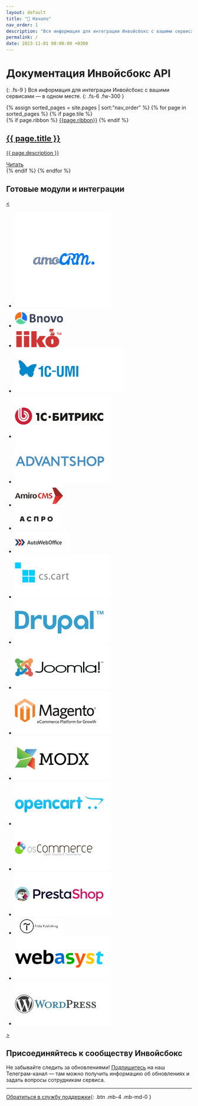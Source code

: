 ```yaml
---
layout: default
title: "🚀 Начало"
nav_order: 1
description: "Вся информация для интеграции Инвойсбокс с вашими сервисами — в одном месте"
permalink: /
date: 2023-11-01 00:00:00 +0300
---
```


# Документация Инвойсбокс API
{: .fs-9 }
Вся информация для интеграции Инвойсбокс с вашими сервисами — в одном месте.
{: .fs-6 .fw-300 }

<main class="home" id="page" role="main" itemprop="mainContentOfPage" itemscope="itemscope" itemtype="http://schema.org/Blog">
    <div id="grid" class="row flex-grid">
    {% assign sorted_pages = site.pages | sort:"nav_order" %}
    {% for page in sorted_pages %}
      {% if page.tile %}
        <article class="box-item post-{{page.main-class}}" itemscope="itemscope" itemtype="http://schema.org/BlogPosting" itemprop="blogPost">
            {% if page.ribbon %}
            <span class="ribbon">
                <a href="{{ page.url | prepend: site.baseurl }}"><span>{{page.ribbon}}</span></a>
            </span>
            {% endif %}
            <div class="box-body">
                <meta itemprop="datePublished" content="{{page.date | date_to_xmlschema }}">
                <!-- time itemprop="datePublished" datetime="{{ page.date }}" class="date">{{ page.date | date_to_string }}</time -->
                <a class="post-link" href="{{ page.url | prepend: site.baseurl }}">
                    <h2 class="post-title" itemprop="name">
                        {{ page.title }}
                    </h2>
                </a>
                <a class="post-link" href="{{ page.url | prepend: site.baseurl }}">
                    <p class="description">{{ page.description }}</p>
                </a>
                <a class="btn btn-primary" href="{{ page.url | prepend: site.baseurl }}" title="{{ page.title }}">
                    Читать
                </a>
            </div>
        </article>
      {% endif %}
    {% endfor %}
    </div>
</main>

## Готовые модули и интеграции

<div class="carousel">
  <a class="buttons prev" href="#">&#60;</a>
    <div class="viewport">
      <ul class="overview">
        <li><a href="/docs/merchant/crm"><img border="0" src="/assets/images/crm/amocrm.svg" /></a></li>
        <li><a href="/docs/merchant/erp"><img border="0" src="/assets/images/erp/bnovo.png" /></a></li>
        <li><a href="/docs/merchant/erp"><img border="0" src="/assets/images/erp/iiko.png" /></a></li>
        <li><a href="/docs/merchant/cms"><img border="0" src="/assets/images/cms/1c-umi.svg" /></a></li>
        <li><a href="/docs/merchant/cms"><img border="0" src="/assets/images/cms/1s_bitrix.svg" /></a></li>
        <li><a href="/docs/merchant/cms"><img border="0" src="/assets/images/cms/advantshop.svg" /></a></li>
        <li><a href="/docs/merchant/cms"><img border="0" src="/assets/images/cms/amirocms.png" /></a></li>
        <li><a href="/docs/merchant/cms"><img border="0" src="/assets/images/cms/aspro.png" /></a></li>
        <li><a href="/docs/merchant/cms"><img border="0" src="/assets/images/cms/autoweboffice.png" /></a></li>
        <li><a href="/docs/merchant/cms"><img border="0" src="/assets/images/cms/cscart.svg" /></a></li>
        <li><a href="/docs/merchant/cms"><img border="0" src="/assets/images/cms/drupal.svg" /></a></li>
        <li><a href="/docs/merchant/cms"><img border="0" src="/assets/images/cms/joomla.svg" /></a></li>
        <li><a href="/docs/merchant/cms"><img border="0" src="/assets/images/cms/magento.svg" /></a></li>
        <li><a href="/docs/merchant/cms"><img border="0" src="/assets/images/cms/modx.svg" /></a></li>
        <li><a href="/docs/merchant/cms"><img border="0" src="/assets/images/cms/opencart.svg" /></a></li>
        <li><a href="/docs/merchant/cms"><img border="0" src="/assets/images/cms/oscommerce.svg" /></a></li>
        <li><a href="/docs/merchant/cms"><img border="0" src="/assets/images/cms/prestashop.svg" /></a></li>
        <li><a href="/docs/merchant/cms"><img border="0" src="/assets/images/cms/tilda.png" /></a></li>
        <li><a href="/docs/merchant/cms"><img border="0" src="/assets/images/cms/webasyst.svg" /></a></li>
        <li><a href="/docs/merchant/cms"><img border="0" src="/assets/images/cms/wordpress.svg" /></a></li>
      </ul>
    </div>
  <a class="buttons next" href="#">&#62;</a>
</div>


## Присоединяйтесь к сообществу Инвойсбокс

Не забывайте следить за обновлениями! [Подпишитесь](https://t.me/invoicebox) на наш Телеграм-канал — там
можно получить информацию об обновлениях и задать вопросы сотрудникам сервиса.


---

[Обратиться в службу поддержки](https://www.invoicebox.ru/ru/contacts/feedback.html){: .btn .mb-4 .mb-md-0 }

